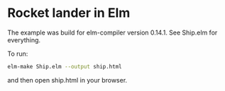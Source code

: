 # Rocket lander in Elm

The example was build for elm-compiler version 0.14.1. See Ship.elm for everything.

To run:

```sh
elm-make Ship.elm --output ship.html
```

and then open ship.html in your browser.
